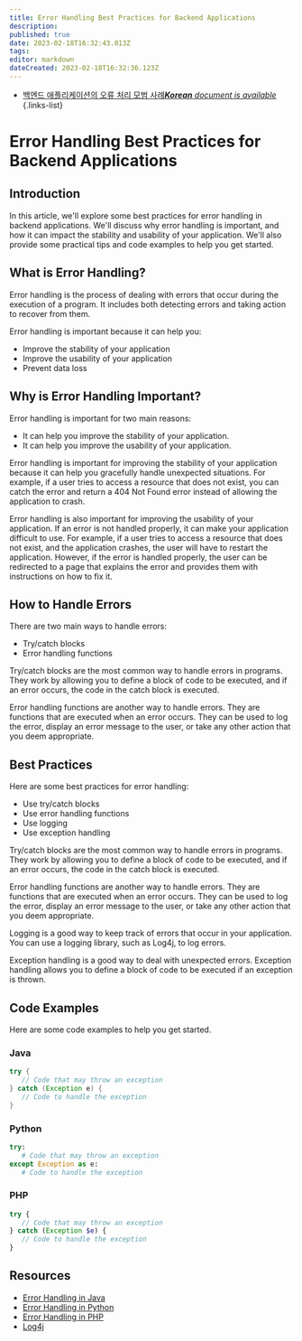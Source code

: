 ```yaml
---
title: Error Handling Best Practices for Backend Applications
description: 
published: true
date: 2023-02-18T16:32:43.013Z
tags: 
editor: markdown
dateCreated: 2023-02-18T16:32:36.123Z
---
```


- [백엔드 애플리케이션의 오류 처리 모범 사례***Korean** document is available*](/ko/Knowledge-base/Backend/error-handling-best-practices-for-backend-applications)
{.links-list}


# Error Handling Best Practices for Backend Applications

## Introduction

In this article, we'll explore some best practices for error handling in backend applications. We'll discuss why error handling is important, and how it can impact the stability and usability of your application. We'll also provide some practical tips and code examples to help you get started.

## What is Error Handling?

Error handling is the process of dealing with errors that occur during the execution of a program. It includes both detecting errors and taking action to recover from them.

Error handling is important because it can help you:

- Improve the stability of your application
- Improve the usability of your application
- Prevent data loss

## Why is Error Handling Important?

Error handling is important for two main reasons:

- It can help you improve the stability of your application.
- It can help you improve the usability of your application.

Error handling is important for improving the stability of your application because it can help you gracefully handle unexpected situations. For example, if a user tries to access a resource that does not exist, you can catch the error and return a 404 Not Found error instead of allowing the application to crash.

Error handling is also important for improving the usability of your application. If an error is not handled properly, it can make your application difficult to use. For example, if a user tries to access a resource that does not exist, and the application crashes, the user will have to restart the application. However, if the error is handled properly, the user can be redirected to a page that explains the error and provides them with instructions on how to fix it.

## How to Handle Errors

There are two main ways to handle errors:

- Try/catch blocks
- Error handling functions

Try/catch blocks are the most common way to handle errors in programs. They work by allowing you to define a block of code to be executed, and if an error occurs, the code in the catch block is executed.

Error handling functions are another way to handle errors. They are functions that are executed when an error occurs. They can be used to log the error, display an error message to the user, or take any other action that you deem appropriate.

## Best Practices

Here are some best practices for error handling:

- Use try/catch blocks
- Use error handling functions
- Use logging
- Use exception handling

Try/catch blocks are the most common way to handle errors in programs. They work by allowing you to define a block of code to be executed, and if an error occurs, the code in the catch block is executed.

Error handling functions are another way to handle errors. They are functions that are executed when an error occurs. They can be used to log the error, display an error message to the user, or take any other action that you deem appropriate.

Logging is a good way to keep track of errors that occur in your application. You can use a logging library, such as Log4j, to log errors.

Exception handling is a good way to deal with unexpected errors. Exception handling allows you to define a block of code to be executed if an exception is thrown.

## Code Examples

Here are some code examples to help you get started.

### Java

```java
try {
   // Code that may throw an exception
} catch (Exception e) {
   // Code to handle the exception
}
```

### Python

```python
try:
   # Code that may throw an exception
except Exception as e:
   # Code to handle the exception
```

### PHP

```php
try {
   // Code that may throw an exception
} catch (Exception $e) {
   // Code to handle the exception
}
```

## Resources

- [Error Handling in Java](https://www.tutorialspoint.com/java/java_error_handling.htm)
- [Error Handling in Python](https://www.tutorialspoint.com/python/python_exceptions.htm)
- [Error Handling in PHP](https://www.tutorialspoint.com/php/php_error_handling.htm)
- [Log4j](https://logging.apache.org/log4j/2.x/)